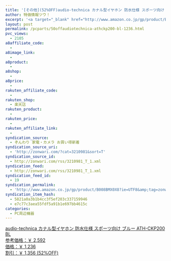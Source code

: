 ```yaml
---
title: '[その他](52%OFF)audio-technica カナル型イヤホン 防水仕様 スポーツ向け ブルー ATH-CKP200 BL ￥1,236'
author: 特価情報ツウ！
excerpt: '<a target="_blank" href="http://www.amazon.co.jp/gp/product/B008BMX0X8?ie=UTF8&amp;tag=zonwari-22&amp;linkCode=as2&amp;camp=247&amp;creative=7399&amp;creativeASIN=B008BMX0X8"><img src="http://ecx.images-amazon.com/images/I/41t5fFyE3OL._SL100_.jpg"><br>audio-technica &#12459;&#12490;&#12523;&#22411;&#12452;&#12516;&#12507;&#12531; &#38450;&#27700;&#20181;&#27096; &#12473;&#12509;&#12540;&#12484;&#21521;&#12369; &#12502;&#12523;&#12540; ATH-CKP200 BL<br>&#21442;&#32771;&#20385;&#26684;&#65306;&#65509; 2,592<br>&#20385;&#26684;&#65306;&#65509; 1,236<br>&#21106;&#24341;&#65306;&#65509; 1,356 (52%OFF)</a>'
layout: post
permalink: /pcparts/50offaudiotechnica-athckp200-bl-1236.html
pvc_views:
  - 2105
a8affiliate_code:
  - 
a8image_link:
  - 
a8product:
  - 
a8shop:
  - 
a8price:
  - 
rakuten_affiliate_code:
  - 
rakuten_shop:
  - 楽天店
rakuten_product:
  - 
rakuten_price:
  - 
rakuten_affiliate_link:
  - 
syndication_source:
  - ぞんわり 家電・カメラ お買い得新着
syndication_source_uri:
  - 'http://zonwari.com/?cat=3210981&sort=T'
syndication_source_id:
  - http://zonwari.com/rss/3210981_T_1.xml
syndication_feed:
  - http://zonwari.com/rss/3210981_T_1.xml
syndication_feed_id:
  - 19
syndication_permalink:
  - 'http://www.amazon.co.jp/gp/product/B008BMX0X8?ie=UTF8&amp;tag=zonwari-22&amp;linkCode=as2&amp;camp=247&amp;creative=7399&amp;creativeASIN=B008BMX0X8'
syndication_item_hash:
  - 5821a0a3b1b4cc3f5ef203c337159946
  - e7c77c3aea55fdf5a91b1e697bb4615c
categories:
  - PC周辺機器
---
```

[<img src='http://i2.wp.com/ecx.images-amazon.com/images/I/41t5fFyE3OL._SL150_.jpg?w=546' title="" alt="" data-recalc-dims="1" />  
audio-technica カナル型イヤホン 防水仕様 スポーツ向け ブルー ATH-CKP200 BL  
参考価格：￥ 2,592  
価格：￥ 1,236  
割引：￥ 1,356 (52%OFF)][1]

 [1]: http://www.amazon.co.jp/gp/product/B008BMX0X8?ie=UTF8&#038;tag=tokkajohotsu-22&#038;linkCode=as2&#038;camp=247&#038;creative=7399&#038;creativeASIN=B008BMX0X8